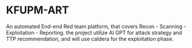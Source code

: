 # KFUPM-ART
An automated End-end Red team platform, that covers Recon - Scanning - Exploitation - Reporting. the project utilize AI GPT for attack strategy and TTP recommendation, and will use caldera for the exploitation phase.

